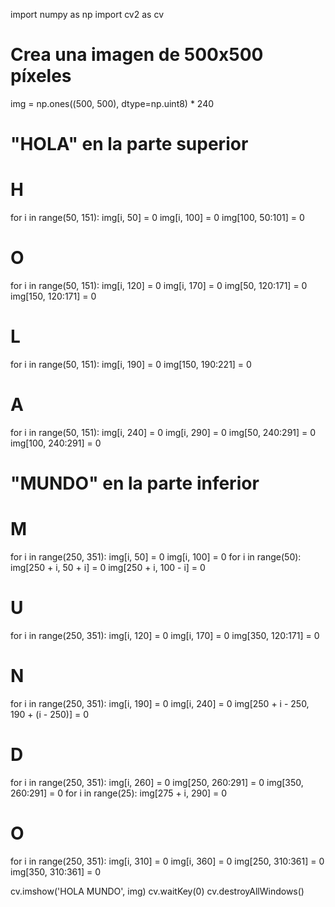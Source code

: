 import numpy as np
import cv2 as cv

# Crea una imagen de 500x500 píxeles
img = np.ones((500, 500), dtype=np.uint8) * 240

# "HOLA" en la parte superior
# H
for i in range(50, 151):
    img[i, 50] = 0
    img[i, 100] = 0
img[100, 50:101] = 0

# O
for i in range(50, 151):
    img[i, 120] = 0
    img[i, 170] = 0
img[50, 120:171] = 0
img[150, 120:171] = 0

# L
for i in range(50, 151):
    img[i, 190] = 0
img[150, 190:221] = 0

# A
for i in range(50, 151):
    img[i, 240] = 0
    img[i, 290] = 0
img[50, 240:291] = 0
img[100, 240:291] = 0

# "MUNDO" en la parte inferior
# M
for i in range(250, 351):
    img[i, 50] = 0
    img[i, 100] = 0
for i in range(50):
    img[250 + i, 50 + i] = 0
    img[250 + i, 100 - i] = 0

# U
for i in range(250, 351):
    img[i, 120] = 0
    img[i, 170] = 0
img[350, 120:171] = 0

# N
for i in range(250, 351):
    img[i, 190] = 0
    img[i, 240] = 0
    img[250 + i - 250, 190 + (i - 250)] = 0

# D
for i in range(250, 351):
    img[i, 260] = 0
img[250, 260:291] = 0
img[350, 260:291] = 0
for i in range(25):
    img[275 + i, 290] = 0

# O
for i in range(250, 351):
    img[i, 310] = 0
    img[i, 360] = 0
img[250, 310:361] = 0
img[350, 310:361] = 0

cv.imshow('HOLA MUNDO', img)
cv.waitKey(0)
cv.destroyAllWindows()
